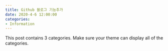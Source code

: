 ```yaml
---
title: Github 블로그 기능추가
date: 2020-4-6 12:00:00
categories:
- Information
---
```


This post contains 3 categories. Make sure your theme can display all of the categories.





<script src="https://utteranc.es/client.js"
        repo="Kojungbeom/kojungbeom.github.io"
        issue-term="title"
        theme="github-light"
        crossorigin="anonymous"
        async>
</script>